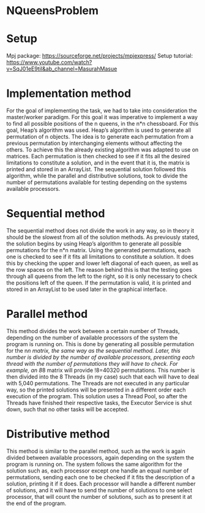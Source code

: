 # NQueensProblem

# Setup
Mpj package: https://sourceforge.net/projects/mpjexpress/
Setup tutorial: https://www.youtube.com/watch?v=SqJ01eE9tiI&ab_channel=MasurahMasue

# Implementation method

For the goal of implementing the task, we had to take into consideration the master/worker paradigm. For this goal it was imperative to implement a way to find all possible positions of the n queens, in the n*n chessboard. For this goal, Heap’s algorithm was used. Heap’s algorithm is used to generate all permutation of n objects. The idea is to generate each permutation from a previous permutation by interchanging elements without affecting the others. To achieve this the already existing algorithm was adapted to use on matrices. Each permutation is then checked to see if it fits all the desired limitations to constitute a solution, and in the event that it is, the matrix is printed and stored in an ArrayList. The sequential solution followed this algorithm, while the parallel and distributive solutions, took to divide the number of permutations available for testing depending on the systems available processors.

# Sequential method

The sequential method does not divide the work in any way, so in theory it should be the slowest from all of the solution methods. As previously stated, the solution begins by using Heap’s algorithm to generate all possible permutations for the n*n matrix. Using the generated permutations, each one is checked to see if it fits all limitations to constitute a solution. It does this by checking the upper and lower left diagonal of each queen, as well as the row spaces on the left. The reason behind this is that the testing goes through all queens from the left to the right, so it is only necessary to check the positions left of the queen. If the permutation is valid, it is printed and stored in an ArrayList to be used later in the graphical interface.

# Parallel method

This method divides the work between a certain number of Threads, depending on the number of available processors of the system the program is running on. This is done by generating all possible permutation for the n*n matrix, the same way as the sequential method. Later, this number is divided by the number of available processors, presenting each thread with the number of permutations they will have to check. For example, an 8*8 matrix will provide !8=40320 permutations. This number is then divided into the 8 Threads (in my case) such that each will have to deal with 5,040 permutations. The Threads are not executed in any particular way, so the printed solutions will be presented in a different order each execution of the program. This solution uses a Thread Pool, so after the Threads have finished their respective tasks, the Executor Service is shut down, such that no other tasks will be accepted.

# Distributive method

This method is similar to the parallel method, such as the work is again divided between available processors, again depending on the system the program is running on. The system follows the same algorithm for the solution such as, each processor except one handle an equal number of permutations, sending each one to be checked if it fits the description of a solution, printing it if it does. Each processor will handle a different number of solutions, and it will have to send the number of solutions to one select processor, that will count the number of solutions, such as to present it at the end of the program.
